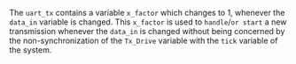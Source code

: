 The `uart_tx` contains a variable `x_factor` which changes to 1, whenever the `data_in` variable is changed. This `x_factor` is used to `handle`/`or start` a new transmission whenever the `data_in` is changed without being concerned by the non-synchronization of the `Tx_Drive` variable with the `tick` variable of the system.
